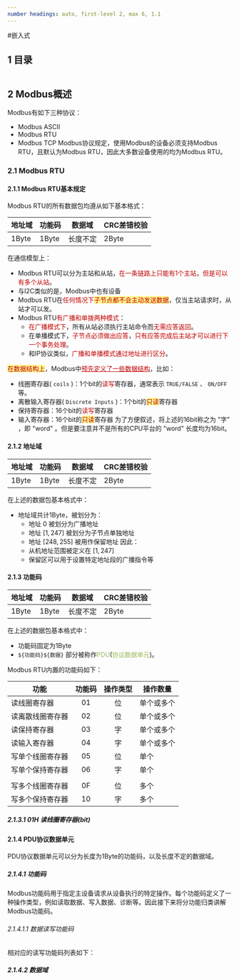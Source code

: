 ```yaml
---
number headings: auto, first-level 2, max 6, 1.1
---
```

#嵌入式 

## 1 目录

```toc
```

## 2 Modbus概述

Modbus有如下三种协议：
- Modbus ASCII
- Modbus RTU
- Modbus TCP
Modbus协议规定，使用Modbus的设备必须支持Modbus RTU，且默认为Modbus RTU，因此大多数设备使用的均为Modbus RTU。

### 2.1 Modbus RTU

#### 2.1.1 Modbus RTU基本规定

Modbus RTU的所有数据包均遵从如下基本格式：

| 地址域   | 功能码   | 数据域  | CRC差错校验 |
| ----- | ----- | ---- | ------- |
| 1Byte | 1Byte | 长度不定 | 2Byte   |

在通信模型上：
- Modbus RTU可以分为主站和从站，<font color="#c00000">在一条链路上只能有1个主站</font>，<font color="#c00000">但是可以有多个从站</font>。
- 与I2C类似的是，Modbus中也有设备
- Modbus RTU在<font color="#c00000">任何情况下</font><span style="background:#fff88f"><font color="#c00000">子节点都不会主动发送数据</font></span>，仅当主站请求时，从站才可以发。
- Modbus RTU<font color="#c00000">有广播和单拨两种模式</font>：
	- <font color="#c00000">在广播模式下</font>，所有从站必须执行主站命令而<font color="#c00000">无需应答返回</font>。
	- 在单播模式下，<font color="#c00000">子节点必须做出应答</font>，<font color="#c00000">只有应答完成后主站才可以进行下一个事务处理</font>。
	- 和IP协议类似，<font color="#c00000">广播和单播模式通过地址进行区分</font>。

<span style="background:#fff88f"><font color="#c00000">在数据结构上</font></span>，Modbus中<font color="#c00000"><u>预先定义了一些数据结构</u></font>，比如：
- 线圈寄存器( `coils` )：1个bit的<font color="#c00000">读写</font>寄存器，通常表示 `TRUE/FALSE` 、 `ON/OFF` 等。
- 离散输入寄存器( `Discrete Inputs` )：1个bit的<span style="background:#fff88f"><font color="#c00000">只读</font></span>寄存器
- 保持寄存器：16个bit的<font color="#c00000">读写</font>寄存器
- 输入寄存器：16个bit的<span style="background:#fff88f"><font color="#c00000">只读</font></span>寄存器
为了方便叙述，将上述的16bit称之为 "字" ，即 "word" 。但是要注意并不是所有的CPU平台的 "word" 长度均为16bit。

#### 2.1.2 地址域

| <center>地址域</center> | <center>功能码</center> | <center>数据域</center> | CRC差错校验 |
| -------------------- | -------------------- | -------------------- | ------- |
| 1Byte                | 1Byte                | 长度不定                 | 2Byte   |

在上述的数据包基本格式中：
- 地址域共计1Byte，被划分为：
	- 地址 $0$ 被划分为广播地址
	- 地址 $[1, 247]$ 被划分为子节点单独地址
	- 地址 $[248, 255]$ 被用作保留地址
	因此：
	- 从机地址范围被定义在 $[1, 247]$ 
	- 保留区可以用于设置特定地址段的广播指令等

#### 2.1.3 功能码

| <center>地址域</center> | <center>功能码</center> | <center>数据域</center> | CRC差错校验 |
| -------------------- | -------------------- | -------------------- | ------- |
| 1Byte                | 1Byte                | 长度不定                 | 2Byte   |

在上述的数据包基本格式中：
- 功能码固定为1Byte
- `${功能码}${数据}` 部分被称作<font color="#9bbb59">PDU</font>(<font color="#9bbb59">协议数据单元</font>)。

Modbus RTU内置的功能码如下：

| <center>功能</center> | 功能码 | 操作类型 | <center>操作数量</center> |
| ------------------- | :-: | :--: | --------------------- |
| 读线圈寄存器              | 01  |  位   | 单个或多个                 |
| 读离散线圈寄存器            | 02  |  位   | 单个或多个                 |
| 读保持寄存器              | 03  |  字   | 单个或多个                 |
| 读输入寄存器              | 04  |  字   | 单个或多个                 |
| 写单个线圈寄存器            | 05  |  位   | 单个                    |
| 写单个保持寄存器            | 06  |  字   | 单个                    |
|                     |     |      |                       |
| 写多个线圈寄存器            | 0F  |  位   | 多个                    |
| 写多个保持寄存器            | 10  |  字   | 多个                    |

##### 2.1.3.1 01H 读线圈寄存器(bit)







#### 2.1.4 PDU协议数据单元

PDU协议数据单元可以分为长度为1Byte的功能码，以及长度不定的数据域。

##### 2.1.4.1 功能码

Modbus功能码用于指定主设备请求从设备执行的特定操作。每个功能码定义了一种操作类型，例如读取数据、写入数据、诊断等。因此接下来将分功能归类讲解Modbus功能码。

###### 2.1.4.1.1 数据读写功能码



相对应的读写功能码列表如下：





##### 2.1.4.2 数据域


